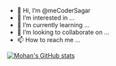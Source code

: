 - 👋 Hi, I’m @meCoderSagar
- 👀 I’m interested in ...
- 🌱 I’m currently learning ...
- 💞️ I’m looking to collaborate on ...
- 📫 How to reach me ...

<!---
meCoderSagar/meCoderSagar is a ✨ special ✨ repository because its `README.md` (this file) appears on your GitHub profile.
You can click the Preview link to take a look at your changes.
--->

[![Mohan's GitHub stats](https://github-readme-stats.vercel.app/api?username=meCoderSagar&count_private=true)](https://github.com/anuraghazra/github-readme-stats)
